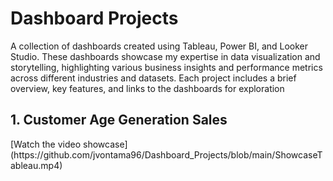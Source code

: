 <h1>Dashboard Projects</h1>
<body>
    <p>A collection of dashboards created using Tableau, Power BI, and Looker Studio. These dashboards showcase my expertise in data visualization and storytelling, highlighting various business insights and performance metrics across different industries and datasets. Each project includes a brief overview, key features, and links to the dashboards for exploration</p>
<h2>1. Customer Age Generation Sales</h2>
[Watch the video showcase](https://github.com/jvontama96/Dashboard_Projects/blob/main/ShowcaseTableau.mp4)
</body>
</html>

